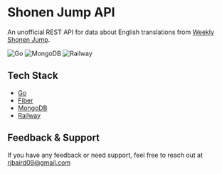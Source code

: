 # Shonen Jump API

An unofficial REST API for data about English translations from [Weekly Shonen Jump](https://www.viz.com/shonenjump).

![Go](https://img.shields.io/badge/Go-00ADD8?style=for-the-badge&logo=go&logoColor=white)
![MongoDB](https://img.shields.io/badge/MongoDB-4EA94B?style=for-the-badge&logo=mongodb&logoColor=white)
![Railway](https://img.shields.io/badge/Railway-000000?style=for-the-badge&logo=railway&logoColor=white)

## Tech Stack

-   [Go](https://go.dev/)
-   [Fiber](https://gofiber.io/)
-   [MongoDB](https://www.mongodb.com/)
-   [Railway](https://railway.app/)

## Feedback & Support

If you have any feedback or need support, feel free to reach out at rjbaird09@gmail.com
